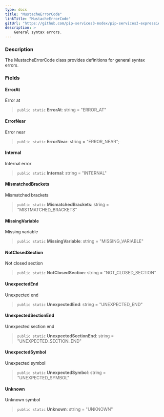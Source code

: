 ```yaml
---
type: docs
title: "MustacheErrorCode"
linkTitle: "MustacheErrorCode"
gitUrl: "https://github.com/pip-services3-nodex/pip-services3-expressions-nodex"
description: > 
    General syntax errors.
---
```


### Description
The MustacheErrorCode class provides definitions for general syntax errors.


### Fields

<span class="hide-title-link">

#### ErrorAt
Error at
> `public static` **ErrorAt**: string = "ERROR_AT"

#### ErrorNear
Error near
> `public static` **ErrorNear**: string = "ERROR_NEAR";

#### Internal
Internal error
> `public static` **Internal**: string = "INTERNAL"

#### MismatchedBrackets
Mismatched brackets
> `public static` **MismatchedBrackets**: string = "MISTMATCHED_BRACKETS"

#### MissingVariable
Missing variable
> `public static` **MissingVariable**: string = "MISSING_VARIABLE"

#### NotClosedSection
Not closed section
> `public static` **NotClosedSection**: string = "NOT_CLOSED_SECTION"

#### UnexpectedEnd
Unexpected end
> `public static` **UnexpectedEnd**: string = "UNEXPECTED_END"

#### UnexpectedSectionEnd
Unexpected section end
> `public static` **UnexpectedSectionEnd**: string = "UNEXPECTED_SECTION_END"

#### UnexpectedSymbol
Unexpected symbol
> `public static` **UnexpectedSymbol**: string = "UNEXPECTED_SYMBOL"

#### Unknown
Unknown symbol
> `public static` **Unknown**: string = "UNKNOWN"


</span>
